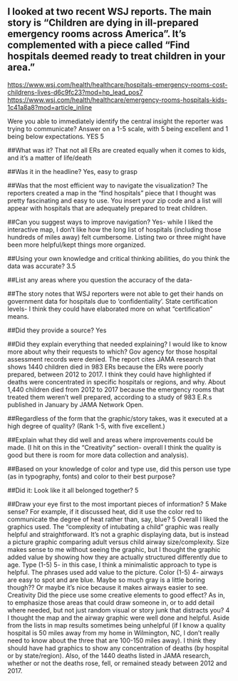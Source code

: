 ## I looked at two recent WSJ reports. The main story is “Children are dying in ill-prepared emergency rooms across America”. It’s complemented with a piece called “Find hospitals deemed ready to treat children in your area.”

https://www.wsj.com/health/healthcare/hospitals-emergency-rooms-cost-childrens-lives-d6c9fc23?mod=hp_lead_pos7
https://www.wsj.com/health/healthcare/emergency-rooms-hospitals-kids-1c41a8a8?mod=article_inline

Were you able to immediately identify the central insight the reporter was trying to communicate? Answer on a 1-5 scale, with 5 being excellent and 1 being below expectations. YES 5

##What was it? That not all ERs are created equally when it comes to kids, and it’s a matter of life/death

##Was it in the headline? Yes, easy to grasp

##Was that the most efficient way to navigate the visualization? The reporters created a map in the “find hospitals” piece that I thought was pretty fascinating and easy to use. You insert your zip code and a list will appear with hospitals that are adequately prepared to treat children. 

##Can you suggest ways to improve navigation? Yes- while I liked the interactive map, I don’t like how the long list of hospitals (including those hundreds of miles away) felt cumbersome. Listing two or three might have been more helpful/kept things more organized.

##Using your own knowledge and critical thinking abilities, do you think the data was accurate? 3.5

##List any areas where you question the accuracy of the data- 

##The story notes that WSJ reporters were not able to get their hands on government data for hospitals due to ‘confidentiality’. 
State certification levels- I think they could have elaborated more on what “certification” means.

##Did they provide a source? Yes

##Did they explain everything that needed explaining?
I would like to know more about why their requests to which? Gov agency for those hospital assessment records were denied. 
The report cites JAMA research that shows 1440 children died in 983 ERs because the ERs were poorly prepared, between 2012 to 2017. I think they could have highlighted if deaths were concentrated in specific hospitals or regions, and why. 
About 1,440 children died from 2012 to 2017 because the emergency rooms that treated them weren’t well prepared, according to a study of 983 E.R.s published in January by JAMA Network Open.

##Regardless of the form that the graphic/story takes, was it executed at a high degree of quality? (Rank 1-5, with five excellent.)

##Explain what they did well and areas where improvements could be made. (I hit on this in the “Creativity” section- overall I think the quality is good but there is room for more data collection and analysis).

##Based on your knowledge of color and type use, did this person use type (as in typography, fonts) and color to their best purpose?

##Did it: Look like it all belonged together? 5

##Draw your eye first to the most important pieces of information? 5
Make sense? For example, if it discussed heat, did it use the color red to communicate the degree of heat rather than, say, blue? 5
Overall I liked the graphics used. The “complexity of intubating a child” graphic was really helpful and straightforward. It’s not a graphic displaying data, but is instead a picture graphic comparing adult versus child airway size/complexity. Size makes sense to me without seeing the graphic, but I thought the graphic added value by showing how they are actually structured differently due to age. 
Type (1-5)
5- in this case, I think a minimalistic approach to type is helpful. The phrases used add value to the picture. 
Color (1-5)
4- airways are easy to spot and are blue. Maybe so much gray is a little boring though?? Or maybe it’s nice because it makes airways easier to see. 
Creativity
Did the piece use some creative elements to good effect? As in, to emphasize those areas that could draw someone in, or to add detail where needed, but not just random visual or story junk that distracts you? 4
I thought the map and the airway graphic were well done and helpful. Aside from the lists in map results sometimes being unhelpful (if I know a quality hospital is 50 miles away from my home in Wilmington, NC, I don’t really need to know about the three that are 100-150 miles away).
I think they should have had graphics to show any concentration of deaths (by hospital or by state/region). Also, of the 1440 deaths listed in JAMA research, whether or not the deaths rose, fell, or remained steady between 2012 and 2017. 



